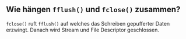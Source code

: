 Wie hängen `fflush()` und `fclose()` zusammen?
---
`fclose()` ruft `fflush()` auf welches das Schreiben gepufferter Daten erzwingt. Danach wird Stream und File Descriptor geschlossen.